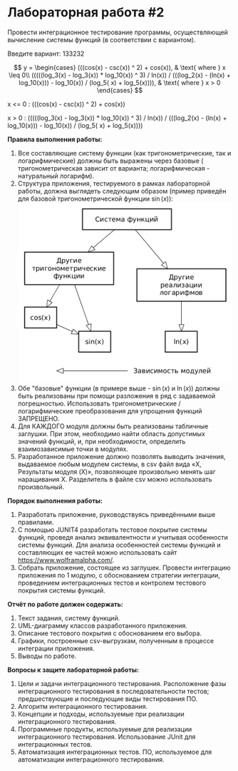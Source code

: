 # Лабораторная работа #2

Провести интеграционное тестирование программы, осуществляющей вычисление системы функций (в соответствии с вариантом).

Введите вариант: 133232

$$
y = 
\begin{cases}
(((cos(x) - csc(x)) ^ 2) + cos(x)), & \text{ where } x \leq 0\\
(((((log_3(x) - log_3(x)) * log_10(x)) ^ 3) / ln(x)) / (((log_2(x) - (ln(x) + log_10(x))) - log_10(x)) / (log_5(
x) + log_5(x)))), & \text{ where } x > 0
\end{cases}
$$

x <= 0 : (((cos(x) - csc(x)) ^ 2) + cos(x))

x > 0 : (((((log_3(x) - log_3(x)) * log_10(x)) ^ 3) / ln(x)) / (((log_2(x) - (ln(x) + log_10(x))) - log_10(x)) / (log_5(
x) + log_5(x))))

**Правила выполнения работы:**

1. Все составляющие систему функции (как тригонометрические, так и логарифмические) должны быть выражены через базовые (
   тригонометрическая зависит от варианта; логарифмическая - натуральный логарифм).
2. Структура приложения, тестируемого в рамках лабораторной работы, должна выглядеть следующим образом (пример приведён
   для базовой тригонометрической функции $\sin(x)$): ![lab-2-struct](./res/lab2.png)
3. Обе "базовые" функции (в примере выше - $\sin(x)$ и $\ln(x)$) должны быть реализованы при помощи разложения в ряд с
   задаваемой погрешностью. Использовать тригонометрические / логарифмические преобразования для упрощения функций
   ЗАПРЕЩЕНО.
4. Для КАЖДОГО модуля должны быть реализованы табличные заглушки. При этом, необходимо найти область допустимых значений
   функций, и, при необходимости, определить взаимозависимые точки в модулях.
5. Разработанное приложение должно позволять выводить значения, выдаваемое любым модулем системы, в сsv файл вида «X,
   Результаты модуля (X)», позволяющее произвольно менять шаг наращивания Х. Разделитель в файле csv можно использовать
   произвольный.

**Порядок выполнения работы:**

1. Разработать приложение, руководствуясь приведёнными выше правилами.
2. С помощью JUNIT4 разработать тестовое покрытие системы функций, проведя анализ эквивалентности и учитывая особенности
   системы функций. Для анализа особенностей системы функций и составляющих ее частей можно использовать
   сайт https://www.wolframalpha.com/.
3. Собрать приложение, состоящее из заглушек. Провести интеграцию приложения по 1 модулю, с обоснованием стратегии
   интеграции, проведением интеграционных тестов и контролем тестового покрытия системы функций.

**Отчёт по работе должен содержать:**

1. Текст задания, систему функций.
2. UML-диаграмму классов разработанного приложения.
3. Описание тестового покрытия с обоснованием его выбора.
4. Графики, построенные csv-выгрузкам, полученным в процессе интеграции приложения.
5. Выводы по работе.

**Вопросы к защите лабораторной работы:**

1. Цели и задачи интеграционного тестирования. Расположение фазы интеграционного тестирования в последовательности
   тестов; предшествующие и последующие виды тестирования ПО.
2. Алгоритм интеграционного тестирования.
3. Концепции и подходы, используемые при реализации интеграционного тестирования.
4. Программные продукты, используемые для реализации интеграционного тестирования. Использование JUnit для
   интеграционных тестов.
5. Автоматизация интеграционных тестов. ПО, используемое для автоматизации интеграционного тестирования.

